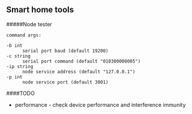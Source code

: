 Smart home tools
---------------

#####Node tester
    
    command args:

    -b int
          serial port baud (default 19200)
    -c string
          serial port command (default "010300000005")
    -ip string
          node service address (default "127.0.0.1")
    -p int
          node service port (default 3001)

####TODO

* performance - check device performance and interference immunity